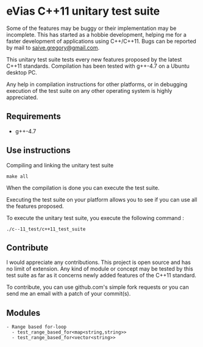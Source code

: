 # eVias C++11 unitary test suite

Some of the features may be buggy or their implementation may be incomplete.
This has started as a hobbie development, helping me for a faster development
of applications using C++/C++11. Bugs can be reported by mail to
<saive.gregory@gmail.com>.

This unitary test suite tests every new features proposed by the latest C++11
standards. Compilation has been tested with g++-4.7 on a Ubuntu desktop PC.

Any help in compilation instructions for other platforms, or in debugging 
execution of the test suite on any other operating system is highly appreciated.

## Requirements

* g++-4.7

## Use instructions

Compiling and linking the unitary test suite

    make all

When the compilation is done you can execute the test suite.

Executing the test suite on your platform allows you to see if you
can use all the features proposed.

To execute the unitary test suite, you execute the following
command :

    ./c--11_test/c++11_test_suite

## Contribute

I would appreciate any contributions. This project is open source and
has no limit of extension. Any kind of module or concept may be tested
by this test suite as far as it concerns newly added features of the
C++11 standard.

To contribute, you can use github.com's simple fork requests or you
can send me an email with a patch of your commit(s).

## Modules

    - Range based for-loop
      - test_range_based_for<map<string,string>>
      - test_range_based_for<vector<string>>

